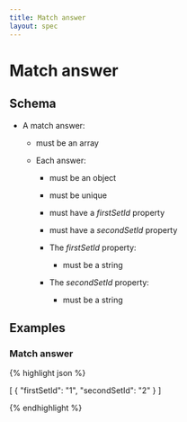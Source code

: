 ```yaml
---
title: Match answer
layout: spec
---
```


# Match answer

## Schema

* A match answer:

  * must be an array

  * Each answer:

    * must be an object

    * must be unique

    * must have a *firstSetId* property

    * must have a *secondSetId* property

    * The *firstSetId* property:

      * must be a string

    * The *secondSetId* property:

      * must be a string

## Examples

### Match answer

{% highlight json %}

[
  {
    "firstSetId": "1",
    "secondSetId": "2"
  }
]

{% endhighlight %}


